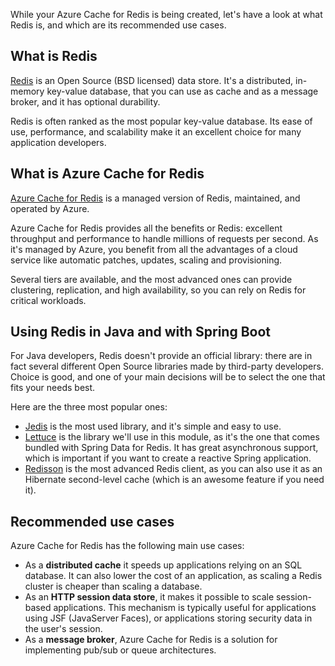While your Azure Cache for Redis is being created, let's have a look at what Redis is, and which are its recommended use cases.

## What is Redis

[Redis](https://redis.io/) is an Open Source (BSD licensed) data store. It's a distributed, in-memory key-value database, that you can use as cache and as a message broker, and it has optional durability.

Redis is often ranked as the most popular key-value database. Its ease of use, performance, and scalability make it an excellent choice for many application developers.

## What is Azure Cache for Redis

[Azure Cache for Redis](https://azure.microsoft.com/services/cache/?WT.mc_id=java-11981-judubois) is a managed version of Redis, maintained, and operated by Azure.

Azure Cache for Redis provides all the benefits or Redis: excellent throughput and performance to handle millions of requests per second. As it's managed by Azure, you benefit from all the advantages of a cloud service like automatic patches, updates, scaling and provisioning.

Several tiers are available, and the most advanced ones can provide clustering, replication, and high availability, so you can rely on Redis for critical workloads.

## Using Redis in Java and with Spring Boot

For Java developers, Redis doesn't provide an official library: there are in fact several different Open Source libraries made by third-party developers. Choice is good, and one of your main decisions will be to select the one that fits your needs best.

Here are the three most popular ones:

- [Jedis](https://github.com/redis/jedis) is the most used library, and it's simple and easy to use.
- [Lettuce](https://github.com/lettuce-io/lettuce-core) is the library we'll use in this module, as it's the one that comes bundled with Spring Data for Redis. It has great asynchronous support, which is important if you want to create a reactive Spring application.
- [Redisson](https://github.com/redisson/redisson) is the most advanced Redis client, as you can also use it as an Hibernate second-level cache (which is an awesome feature if you need it).

## Recommended use cases

Azure Cache for Redis has the following main use cases:

- As a **distributed cache** it speeds up applications relying on an SQL database. It can also lower the cost of an application, as scaling a Redis cluster is cheaper than scaling a database.
- As an **HTTP session data store**, it makes it possible to scale session-based applications. This mechanism is typically useful for applications using JSF (JavaServer Faces), or applications storing security data in the user's session.
- As a **message broker**, Azure Cache for Redis is a solution for implementing pub/sub or queue architectures.
